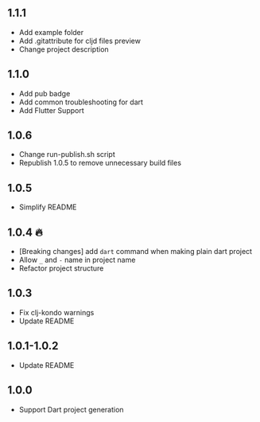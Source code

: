 ## 1.1.1
- Add example folder
- Add .gitattribute for cljd files preview
- Change project description

## 1.1.0 
- Add pub badge
- Add common troubleshooting for dart
- Add Flutter Support

## 1.0.6
- Change run-publish.sh script
- Republish 1.0.5 to remove unnecessary build files

## 1.0.5
- Simplify README

## 1.0.4 🔥
- [Breaking changes] add `dart` command when making plain dart project
- Allow `_` and `-` name in project name
- Refactor project structure

## 1.0.3

- Fix clj-kondo warnings
- Update README

## 1.0.1-1.0.2

- Update README

## 1.0.0

- Support Dart project generation
